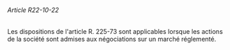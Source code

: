 ###### Article R22-10-22

Les dispositions de l'article R. 225-73 sont applicables lorsque les actions de la société sont admises aux négociations sur un marché réglementé.

